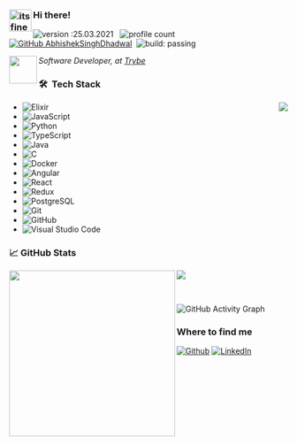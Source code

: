 ### <img alt="itsfine" src="https://emojis.slackmojis.com/emojis/images/1561763719/5906/this-is-fine-fire.gif?1561763719" width='40' align="left"/> Hi there!
![version :25.03.2021](https://img.shields.io/badge/version-16.04.2021-informational) &nbsp;
![profile count](https://komarev.com/ghpvc/?username=tuliostarling&color=red)&nbsp;
[![GitHub AbhishekSinghDhadwal](https://img.shields.io/github/followers/tuliostarling?label=follow&style=social)](https://github.com/AbhishekSinghDhadwal)&nbsp;
![build: passing](https://img.shields.io/badge/build-passing-success)

<img src="https://emojis.slackmojis.com/emojis/images/1542337527/4949/the_office.png?1542337527" width="50" align="left">
<p>
  <em>Software Developer, at <a href="https://github.com/betrybe">Trybe</a></em>
</p>

### 🛠 &nbsp;Tech Stack

<img align="right" src="https://github-readme-stats.vercel.app/api?username=tuliostarling&show_icons=true&locale=en&layout=compact&theme=radical"/>

- ![Elixir](https://img.shields.io/badge/-Elixir-05122A?style=flat&logo=elixir&logoColor=563D7C)&nbsp;
- ![JavaScript](https://img.shields.io/badge/-JavaScript-05122A?style=flat&logo=javascript)&nbsp;
- ![Python](https://img.shields.io/badge/-Python-05122A?style=flat&logo=python)&nbsp;
- ![TypeScript](https://img.shields.io/badge/-TypeScript-05122A?style=flat&logo=typescript)&nbsp;
- ![Java](https://img.shields.io/badge/-Java-05122A?style=flat&logo=Java&logoColor=FFA518)&nbsp;
- ![C](https://img.shields.io/badge/-C-05122A?style=flat&logo=C&logoColor=A8B9CC)&nbsp;
- ![Docker](https://img.shields.io/badge/-Docker-05122A?style=flat&logo=docker&logoColor=2491e5)&nbsp;
- ![Angular](https://img.shields.io/badge/-Angular-05122A?style=flat&logo=angular&logoColor=d7052e)&nbsp;
- ![React](https://img.shields.io/badge/-React-05122A?style=flat&logo=react&logoColor=1572B6)&nbsp;
- ![Redux](https://img.shields.io/badge/-Redux-05122A?style=flat&logo=redux&logoColor=563D7C)&nbsp;
- ![PostgreSQL](https://img.shields.io/badge/-Postgresql-05122A?style=flat&logo=postgresql&logoColor=31648C)&nbsp;
- ![Git](https://img.shields.io/badge/-Git-05122A?style=flat&logo=git)&nbsp;
- ![GitHub](https://img.shields.io/badge/-GitHub-05122A?style=flat&logo=github)&nbsp;
- ![Visual Studio Code](https://img.shields.io/badge/-Visual%20Studio%20Code-05122A?style=flat&logo=visual-studio-code&logoColor=007ACC)&nbsp;

### &#x1f4c8; GitHub Stats

<p align="left"><img align="left" src="https://github-readme-stats.vercel.app/api/top-langs?username=tuliostarling&show_icons=true&locale=en&layout=compact&theme=radical" width=300/></p>

<p><img align="center" src="https://github-readme-streak-stats.herokuapp.com/?user=tuliostarling&theme=radical" /></p>

<br />
 
![GitHub Activity Graph](https://activity-graph.herokuapp.com/graph?username=tuliostarling&bg_color=000000&color=4fff67&line=4fff67&point=ffffff&area=true&hide_border=true)

### Where to find me
<p>
  <a href="https://github.com/tuliostarling" target="_blank"><img alt="Github"
      src="https://img.shields.io/badge/GitHub-%2312100E.svg?&style=for-the-badge&logo=Github&logoColor=white" /></a>
  <a href="https://www.linkedin.com/in/tulio-starling/" target="_blank"><img alt="LinkedIn"
      src="https://img.shields.io/badge/linkedin-%230077B5.svg?&style=for-the-badge&logo=linkedin&logoColor=white" /></a>
</p>
